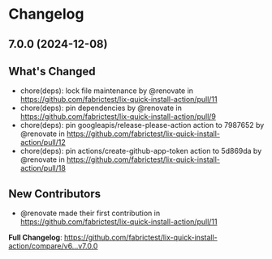 # Changelog

## 7.0.0 (2024-12-08)

## What's Changed
* chore(deps): lock file maintenance by @renovate in https://github.com/fabrictest/lix-quick-install-action/pull/11
* chore(deps): pin dependencies by @renovate in https://github.com/fabrictest/lix-quick-install-action/pull/9
* chore(deps): pin googleapis/release-please-action action to 7987652 by @renovate in https://github.com/fabrictest/lix-quick-install-action/pull/12
* chore(deps): pin actions/create-github-app-token action to 5d869da by @renovate in https://github.com/fabrictest/lix-quick-install-action/pull/18

## New Contributors
* @renovate made their first contribution in https://github.com/fabrictest/lix-quick-install-action/pull/11

**Full Changelog**: https://github.com/fabrictest/lix-quick-install-action/compare/v6...v7.0.0
